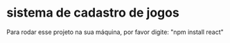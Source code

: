 <h1>sistema de cadastro de jogos</h1>

Para rodar esse projeto na sua máquina, por favor digite: "npm install react"
